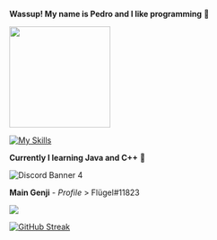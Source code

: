 **Wassup! My name is Pedro and I like programming** 🌸

<div>
   <a href="https://beacon.ai/yfake">
   <img height="180em" src="https://github-readme-stats.vercel.app/api?username=yfake&show_icons=true&theme=dracula&include_all_commits=true&count_private=true"/>
</div>

[![My Skills](https://skillicons.dev/icons?i=java,html)](https://skillicons.dev)


**Currently I learning Java and C++** 💮

![Discord Banner 4](https://discordapp.com/api/guilds/886640887344541708/widget.png?style=banner4)

**Main Genji**  - *Profile* > Flügel#11823

<img align="center" src="https://cdn.discordapp.com/attachments/887059960255627304/1055737342939377704/1c8444b1f3afdae64a2c64e4dae77149.gif">

[![GitHub Streak](https://streak-stats.demolab.com/?user=yfake&theme=dracula)](https://git.io/streak-stats)
